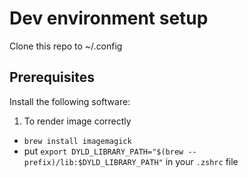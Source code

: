 # Dev environment setup

Clone this repo to ~/.config

## Prerequisites

Install the following software:

1. To render image correctly
- `brew install imagemagick`
- put `export DYLD_LIBRARY_PATH="$(brew --prefix)/lib:$DYLD_LIBRARY_PATH"` in your `.zshrc` file


